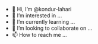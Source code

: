 - 👋 Hi, I’m @kondur-lahari
- 👀 I’m interested in ...
- 🌱 I’m currently learning ...
- 💞️ I’m looking to collaborate on ...
- 📫 How to reach me ...

<!---
kondur-lahari/kondur-lahari is a ✨ special ✨ repository because its `README.md` (this file) appears on your GitHub profile.
You can click the Preview link to take a look at your changes.
--->
